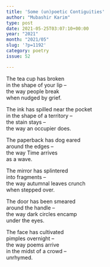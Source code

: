 ```yaml
---
title: 'Some (un)poetic Contiguities'
author: "Mubashir Karim"
type: post
date: 2021-05-25T03:07:10+00:00
year: "2021"
month: "2021/05"
slug: '?p=1192'
category: poetry
issue: 52

---
```

The tea cup has broken  
in the shape of your lip &#8211;  
the way people break  
when nudged by grief.

The ink has spilled near the pocket  
in the shape of a territory &#8211;  
the stain stays &#8211;  
the way an occupier does.

The paperback has dog eared  
around the edges –  
the way Time arrives  
as a wave.

The mirror has splintered  
into fragments &#8211;  
the way autumnal leaves crunch  
when stepped over.

The door has been smeared  
around the handle &#8211;  
the way dark circles encamp  
under the eyes.

The face has cultivated  
pimples overnight &#8211;  
the way poems arrive  
in the midst of a crowd &#8211;  
unrhymed.
